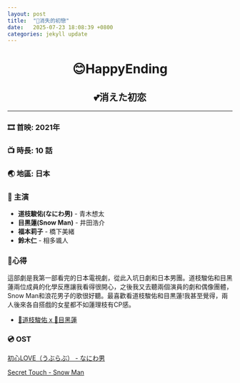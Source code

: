 ```yaml
---
layout: post
title:  "🌸消失的初戀"
date:   2025-07-23 18:08:39 +0800
categories: jekyll update
---
```


<h1 id="😊HappyEnding" style="text-align: center;"><strong>😊HappyEnding</strong></h1>

<h2 id="💕消えた初恋" style="text-align: center;"><strong>💕消えた初恋</strong></h2>

---
### 🎞️ 首映: 2021年
### 📺 時長: 10 話
### 🌏 地區: 日本
### 🌟 主演
- **道枝駿佑(なにわ男)** - 青木想太
- **目黒蓮(Snow Man)** - 井田浩介
- **福本莉子** - 橋下美緒
- **鈴木仁** - 相多颯人

### 🌸心得
這部劇是我第一部看完的日本電視劇，從此入坑日劇和日本男團。道枝駿佑和目黑蓮兩位成員的化學反應讓我看得很開心，之後我又去聽兩個演員的劇和偶像團體，Snow Man和浪花男子的歌很好聽。最喜歡看道枝駿佑和目黒蓮!我甚至覺得，兩人後來各自搭戲的女星都不如蓮理枝有CP感。
- [🤍道枝駿佑 x 🖤目黑蓮](/Hazel-the-Cat/jekyll/update/2025/07/25/MichiAndMeme.html)

### 💿 OST
[初心LOVE（うぶらぶ） - なにわ男](https://youtu.be/qNrRnnG8glY?feature=shared)

[Secret Touch - Snow Man](https://youtu.be/0b1a2c4d9e8?feature=shared)
